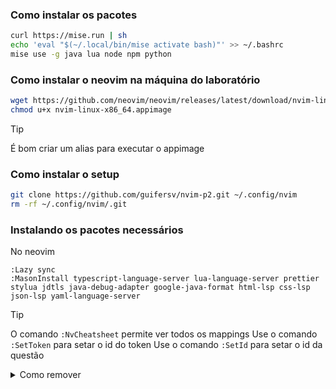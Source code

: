 ### Como instalar os pacotes
```bash
curl https://mise.run | sh
echo 'eval "$(~/.local/bin/mise activate bash)"' >> ~/.bashrc
mise use -g java lua node npm python
```

### Como instalar o neovim na máquina do laboratório
```bash
wget https://github.com/neovim/neovim/releases/latest/download/nvim-linux-x86_64.appimage
chmod u+x nvim-linux-x86_64.appimage
```
> [!TIP]
> É bom criar um alias para executar o appimage

### Como instalar o setup
```bash
git clone https://github.com/guifersv/nvim-p2.git ~/.config/nvim
rm -rf ~/.config/nvim/.git
```

### Instalando os pacotes necessários
No neovim
```nvim
:Lazy sync
:MasonInstall typescript-language-server lua-language-server prettier stylua jdtls java-debug-adapter google-java-format html-lsp css-lsp json-lsp yaml-language-server
```

> [!TIP]
> O comando `:NvCheatsheet` permite ver todos os mappings
> Use o comando `:SetToken` para setar o id do token
> Use o comando `:SetId` para setar o id da questão

<details>

<summary>Como remover</summary>

```bash
rm -rf ~/.config/nvim ~/.local/share/nvim ~/.cache/nvim
```

</details>
